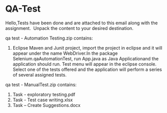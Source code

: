 # QA-Test
Hello,Tests have been done and are attached to this email along with the assignment. 
Unpack the content to your desired destination.

qa test - Automation Testing.zip
contains:
1. Eclipse Maven and Junit project, import the project in eclipse and it will appear under the name WebDriver.In the package Selenium.qaAutomationTest, run App.java as Java Applicationand the application should run. Test menu will appear in the eclipse console.
Select one of the tests offered and the application will perform a series of several assigned tests. 

qa test - ManualTest.zip
contains:
1. Task - exploratory testing.pdf 
2. Task - Test case writing.xlsx
3. Task – Create Suggestions.docx
